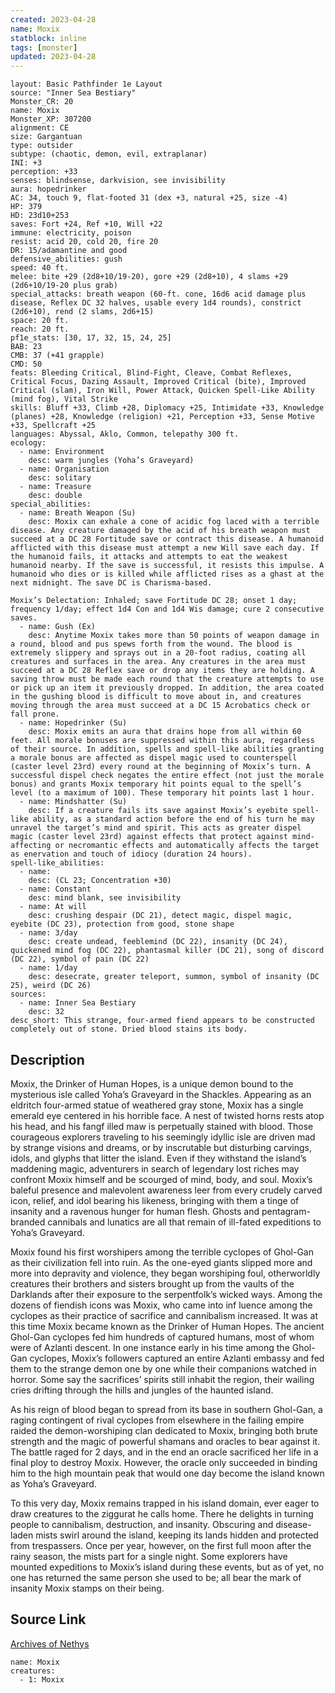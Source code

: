 ```yaml
---
created: 2023-04-28
name: Moxix
statblock: inline
tags: [monster]
updated: 2023-04-28
---
```

```statblock
layout: Basic Pathfinder 1e Layout
source: "Inner Sea Bestiary"
Monster_CR: 20
name: Moxix
Monster_XP: 307200
alignment: CE
size: Gargantuan
type: outsider
subtype: (chaotic, demon, evil, extraplanar)
INI: +3
perception: +33
senses: blindsense, darkvision, see invisibility
aura: hopedrinker
AC: 34, touch 9, flat-footed 31 (dex +3, natural +25, size -4)
HP: 379
HD: 23d10+253
saves: Fort +24, Ref +10, Will +22
immune: electricity, poison
resist: acid 20, cold 20, fire 20
DR: 15/adamantine and good
defensive_abilities: gush
speed: 40 ft.
melee: bite +29 (2d8+10/19-20), gore +29 (2d8+10), 4 slams +29 (2d6+10/19-20 plus grab)
special_attacks: breath weapon (60-ft. cone, 16d6 acid damage plus disease, Reflex DC 32 halves, usable every 1d4 rounds), constrict (2d6+10), rend (2 slams, 2d6+15)
space: 20 ft.
reach: 20 ft.
pf1e_stats: [30, 17, 32, 15, 24, 25]
BAB: 23
CMB: 37 (+41 grapple)
CMD: 50
feats: Bleeding Critical, Blind-Fight, Cleave, Combat Reflexes, Critical Focus, Dazing Assault, Improved Critical (bite), Improved Critical (slam), Iron Will, Power Attack, Quicken Spell-Like Ability (mind fog), Vital Strike
skills: Bluff +33, Climb +28, Diplomacy +25, Intimidate +33, Knowledge (planes) +28, Knowledge (religion) +21, Perception +33, Sense Motive +33, Spellcraft +25
languages: Abyssal, Aklo, Common, telepathy 300 ft.
ecology:
  - name: Environment
    desc: warm jungles (Yoha’s Graveyard)
  - name: Organisation
    desc: solitary
  - name: Treasure
    desc: double
special_abilities:
  - name: Breath Weapon (Su)
    desc: Moxix can exhale a cone of acidic fog laced with a terrible disease. Any creature damaged by the acid of his breath weapon must succeed at a DC 28 Fortitude save or contract this disease. A humanoid afflicted with this disease must attempt a new Will save each day. If the humanoid fails, it attacks and attempts to eat the weakest humanoid nearby. If the save is successful, it resists this impulse. A humanoid who dies or is killed while afflicted rises as a ghast at the next midnight. The save DC is Charisma-based.

Moxix’s Delectation: Inhaled; save Fortitude DC 28; onset 1 day; frequency 1/day; effect 1d4 Con and 1d4 Wis damage; cure 2 consecutive saves.
  - name: Gush (Ex)
    desc: Anytime Moxix takes more than 50 points of weapon damage in a round, blood and pus spews forth from the wound. The blood is extremely slippery and sprays out in a 20-foot radius, coating all creatures and surfaces in the area. Any creatures in the area must succeed at a DC 28 Reflex save or drop any items they are holding. A saving throw must be made each round that the creature attempts to use or pick up an item it previously dropped. In addition, the area coated in the gushing blood is difficult to move about in, and creatures moving through the area must succeed at a DC 15 Acrobatics check or fall prone.
  - name: Hopedrinker (Su)
    desc: Moxix emits an aura that drains hope from all within 60 feet. All morale bonuses are suppressed within this aura, regardless of their source. In addition, spells and spell-like abilities granting a morale bonus are affected as dispel magic used to counterspell (caster level 23rd) every round at the beginning of Moxix’s turn. A successful dispel check negates the entire effect (not just the morale bonus) and grants Moxix temporary hit points equal to the spell’s level (to a maximum of 100). These temporary hit points last 1 hour.
  - name: Mindshatter (Su)
    desc: If a creature fails its save against Moxix’s eyebite spell-like ability, as a standard action before the end of his turn he may unravel the target’s mind and spirit. This acts as greater dispel magic (caster level 23rd) against effects that protect against mind-affecting or necromantic effects and automatically affects the target as enervation and touch of idiocy (duration 24 hours).
spell-like_abilities:
  - name:
    desc: (CL 23; Concentration +30)
  - name: Constant
    desc: mind blank, see invisibility
  - name: At will
    desc: crushing despair (DC 21), detect magic, dispel magic, eyebite (DC 23), protection from good, stone shape
  - name: 3/day
    desc: create undead, feeblemind (DC 22), insanity (DC 24), quickened mind fog (DC 22), phantasmal killer (DC 21), song of discord (DC 22), symbol of pain (DC 22)
  - name: 1/day
    desc: desecrate, greater teleport, summon, symbol of insanity (DC 25), weird (DC 26)
sources:
  - name: Inner Sea Bestiary
    desc: 32
desc_short: This strange, four-armed fiend appears to be constructed completely out of stone. Dried blood stains its body.
```
## Description
Moxix, the Drinker of Human Hopes, is a unique demon bound to the mysterious isle called Yoha’s Graveyard in the Shackles. Appearing as an eldritch four-armed statue of weathered gray stone, Moxix has a single emerald eye centered in his horrible face. A nest of twisted horns rests atop his head, and his fangf illed maw is perpetually stained with blood. Those courageous explorers traveling to his seemingly idyllic isle are driven mad by strange visions and dreams, or by inscrutable but disturbing carvings, idols, and glyphs that litter the island. Even if they withstand the island’s maddening magic, adventurers in search of legendary lost riches may confront Moxix himself and be scourged of mind, body, and soul. Moxix’s baleful presence and malevolent awareness leer from every crudely carved icon, relief, and idol bearing his likeness, bringing with them a tinge of insanity and a ravenous hunger for human flesh. Ghosts and pentagram-branded cannibals and lunatics are all that remain of ill-fated expeditions to Yoha’s Graveyard. 

Moxix found his first worshipers among the terrible cyclopes of Ghol-Gan as their civilization fell into ruin. As the one-eyed giants slipped more and more into depravity and violence, they began worshiping foul, otherworldly creatures their brothers and sisters brought up from the vaults of the Darklands after their exposure to the serpentfolk’s wicked ways. Among the dozens of fiendish icons was Moxix, who came into inf luence among the cyclopes as their practice of sacrifice and cannibalism increased. It was at this time Moxix became known as the Drinker of Human Hopes. The ancient Ghol-Gan cyclopes fed him hundreds of captured humans, most of whom were of Azlanti descent. In one instance early in his time among the Ghol-Gan cyclopes, Moxix’s followers captured an entire Azlanti embassy and fed them to the strange demon one by one while their companions watched in horror. Some say the sacrifices’ spirits still inhabit the region, their wailing cries drifting through the hills and jungles of the haunted island.

As his reign of blood began to spread from its base in southern Ghol-Gan, a raging contingent of rival cyclopes from elsewhere in the failing empire raided the demon-worshiping clan dedicated to Moxix, bringing both brute strength and the magic of powerful shamans and oracles to bear against it. The battle raged for 2 days, and in the end an oracle sacrificed her life in a final ploy to destroy Moxix. However, the oracle only succeeded in binding him to the high mountain peak that would one day become the island known as Yoha’s Graveyard.

To this very day, Moxix remains trapped in his island domain, ever eager to draw creatures to the ziggurat he calls home. There he delights in turning people to cannibalism, destruction, and insanity. Obscuring and disease-laden mists swirl around the island, keeping its lands hidden and protected from trespassers. Once per year, however, on the first full moon after the rainy season, the mists part for a single night. Some explorers have mounted expeditions to Moxix’s island during these events, but as of yet, no one has returned the same person she used to be; all bear the mark of insanity Moxix stamps on their being.
## Source Link
[Archives of Nethys](https://aonprd.com/MonsterDisplay.aspx?ItemName=Moxix)
```encounter-table
name: Moxix
creatures:
  - 1: Moxix
```
